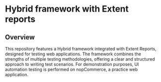 # Hybrid framework with Extent reports

## Overview
This repository features a Hybrid framework integrated with Extent Reports, designed for testing web applications. The framework combines the strengths of multiple testing methodologies, offering a clear and structured approach to writing test scenarios. For demonstration purposes, UI automation testing is performed on nopCommerce, a practice web application.

